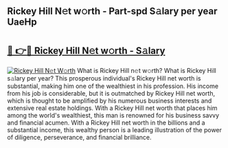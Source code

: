 ## Rickey Hill N𝚎t w𝚘rth - Part-spd S𝚊lary per year UaeHp

# <h2><a href="http://gc2z9gv.nevu.top/?p=Rickey+Hill">🔗 👉🔴 Rickey Hill N𝚎t w𝚘rth - S𝚊lary</a></h2>

[![Rickey Hill N𝚎t W𝚘rth](https://i.imgur.com/Oavwk0R.jpeg)](http://gc2z9gv.nevu.top/?p=Rickey+Hill)
What is Rickey Hill n𝚎t w𝚘rth? What is Rickey Hill s𝚊lary per year?
This prosperous individual's Rickey Hill net worth is substantial, making him one of the wealthiest in his profession. His income from his job is considerable, but it is outmatched by Rickey Hill net worth, which is thought to be amplified by his numerous business interests and extensive real estate holdings. With a Rickey Hill net worth that places him among the world's wealthiest, this man is renowned for his business savvy and financial acumen. With a Rickey Hill net worth in the billions and a substantial income, this wealthy person is a leading illustration of the power of diligence, perseverance, and financial brilliance.
